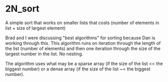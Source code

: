 # 2N_sort
A simple sort that works on smaller lists that costs (number of elements in list + size of largest element)

Brad and I were discussing "best algorithms" for sorting because Dan is working through this.
This algorithm runs on iteration through the length of the list (number of elements) and then
one iteration through the size of the largest number in the list.  No nesting.

The algorithm uses what may be a sparse array (if the size of the list << the biggest number) or 
a dense array (if the size of the list ~= the biggest number).
